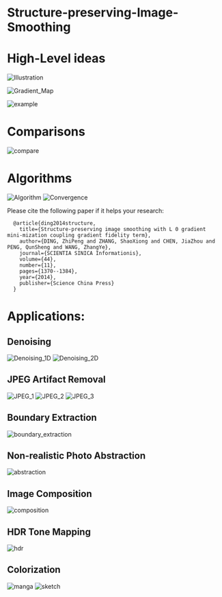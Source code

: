 # Structure-preserving-Image-Smoothing

# High-Level ideas
![Illustration](/results/illustration.png)

![Gradient_Map](/results/gradient_map.png)

![example](/results/extract_structure.png)

# Comparisons
![compare](/results/math.png)

# Algorithms
![Algorithm](/results/algorithm.png)
![Convergence](/results/convergence.png)

Please cite the following paper if it helps your research:

      @article{ding2014structure,
        title={Structure-preserving image smoothing with L 0 gradient mini-mization coupling gradient fidelity term},
        author={DING, ZhiPeng and ZHANG, ShaoXiong and CHEN, JiaZhou and PENG, QunSheng and WANG, ZhangYe},
        journal={SCIENTIA SINICA Informationis},
        volume={44},
        number={11},
        pages={1370--1384},
        year={2014},
        publisher={Science China Press}
      }

# Applications:
## Denoising
![Denoising_1D](/results/1D_example.png)
![Denoising_2D](/results/denoising.png)

## JPEG Artifact Removal
![JPEG_1](/results/jpeg_artfacts_removal_1.png)
![JPEG_2](/results/jpeg_artfacts_removal_2.png)
![JPEG_3](/results/quantitative_results_of_jpeg_artifacts_removal.png)

## Boundary Extraction
![boundary_extraction](/results/canny_boundary_extraction.png)

## Non-realistic Photo Abstraction
![abstraction](/results/nonphotorealistic_rendering.png)

## Image Composition
![composition](/results/photo_composition.png)

## HDR Tone Mapping
![hdr](/results/hdr_tonemaping.png)

## Colorization
![manga](/results/colorization_1.png)
![sketch](/results/colorization_2.png)

